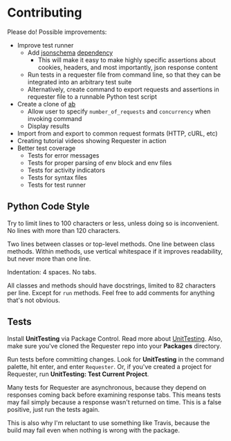 # Contributing
Please do! Possible improvements:

- Improve test runner
  + Add [jsonschema](https://github.com/Julian/jsonschema) [dependency](https://github.com/wbond/package_control_channel/blob/master/repository/dependencies.json)
    * This will make it easy to make highly specific assertions about cookies, headers, and most importantly, json response content
  + Run tests in a requester file from command line, so that they can be integrated into an arbitrary test suite
  + Alternatively, create command to export requests and assertions in requester file to a runnable Python test script
- Create a clone of [ab](http://httpd.apache.org/docs/current/programs/ab.html)
  + Allow user to specify `number_of_requests` and `concurrency` when invoking command
  + Display results
- Import from and export to common request formats (HTTP, cURL, etc)
- Creating tutorial videos showing Requester in action
- Better test coverage
  + Tests for error messages
  + Tests for proper parsing of env block and env files
  + Tests for activity indicators
  + Tests for syntax files
  + Tests for test runner


## Python Code Style
Try to limit lines to 100 characters or less, unless doing so is inconvenient. No lines with more than 120 characters.

Two lines between classes or top-level methods. One line between class methods. Within methods, use vertical whitespace if it improves readability, but never more than one line.

Indentation: 4 spaces. No tabs.

All classes and methods should have docstrings, limited to 82 characters per line. Except for `run` methods. Feel free to add comments for anything that's not obvious.


## Tests
Install __UnitTesting__ via Package Control. Read more about [UnitTesting](https://github.com/randy3k/UnitTesting-example). Also, make sure you've cloned the Requester repo into your __Packages__ directory.

Run tests before committing changes. Look for __UnitTesting__ in the command palette, hit enter, and enter `Requester`. Or, if you've created a project for Requester, run __UnitTesting: Test Current Project__.

Many tests for Requester are asynchronous, because they depend on responses coming back before examining response tabs. This means tests may fail simply because a response wasn't returned on time. This is a false positive, just run the tests again.

This is also why I'm reluctant to use something like Travis, because the build may fail even when nothing is wrong with the package.
